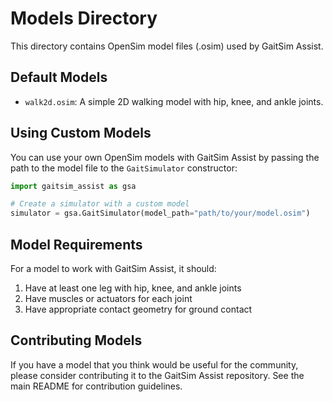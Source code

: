 # Models Directory

This directory contains OpenSim model files (.osim) used by GaitSim Assist.

## Default Models

- `walk2d.osim`: A simple 2D walking model with hip, knee, and ankle joints.

## Using Custom Models

You can use your own OpenSim models with GaitSim Assist by passing the path to the model file to the `GaitSimulator` constructor:

```python
import gaitsim_assist as gsa

# Create a simulator with a custom model
simulator = gsa.GaitSimulator(model_path="path/to/your/model.osim")
```

## Model Requirements

For a model to work with GaitSim Assist, it should:

1. Have at least one leg with hip, knee, and ankle joints
2. Have muscles or actuators for each joint
3. Have appropriate contact geometry for ground contact

## Contributing Models

If you have a model that you think would be useful for the community, please consider contributing it to the GaitSim Assist repository. See the main README for contribution guidelines. 